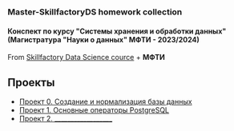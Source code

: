 ### Master-SkillfactoryDS homework collection
#### Конспект по курсу "Системы хранения и обработки данных" (Магистратура "Науки о данных" МФТИ - 2023/2024)
From [Skillfactory Data Science cource](https://apps.skillfactory.ru/learning) + **МФТИ**

## Проекты
* [Проект 0. Создание и нормализация базы данных](https://github.com/381706-1Mityagina/Master-SkillfactoryDS/tree/master/DataBase/HW1-Mitiagina-Daria-Sergeevna)
* [Проект 1. Основные операторы PostgreSQL](https://github.com/381706-1Mityagina/Master-SkillfactoryDS/tree/master/DataBase/HW2-Mitiagina-Daria-Sergeevna)
* [Проект 2. __________________](__)
